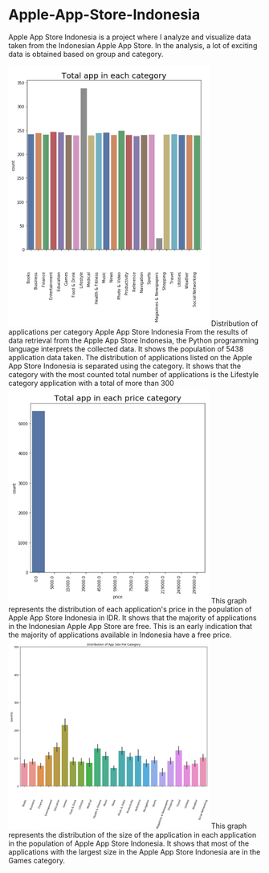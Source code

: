 # Apple-App-Store-Indonesia
Apple App Store Indonesia is a project where I analyze and visualize data taken from the Indonesian Apple App Store. In the analysis, a lot of exciting data is obtained based on group and category.

<img src ="images/distribution_all.png" width="400">
Distribution of applications per category Apple App Store Indonesia From the results of data retrieval from the Apple App Store Indonesia, the Python programming language interprets the collected data. It shows the population of 5438 application data taken. The distribution of applications listed on the Apple App Store Indonesia is separated using the category. It shows that the category with the most counted total number of applications is the Lifestyle category application with a total of more than 300


<img src ="images/distribution_price.png" width="400">
This graph represents the distribution of each application's price in the population of Apple App Store Indonesia in IDR. It shows that the majority of applications in the Indonesian Apple App Store are free. This is an early indication that the majority of applications available in Indonesia have a free price.


<img src ="images/distribution_size.png" width="400">
This graph represents the distribution of the size of the application in each application in the population of Apple App Store Indonesia. It shows that most of the applications with the largest size in the Apple App Store Indonesia are in the Games category.
